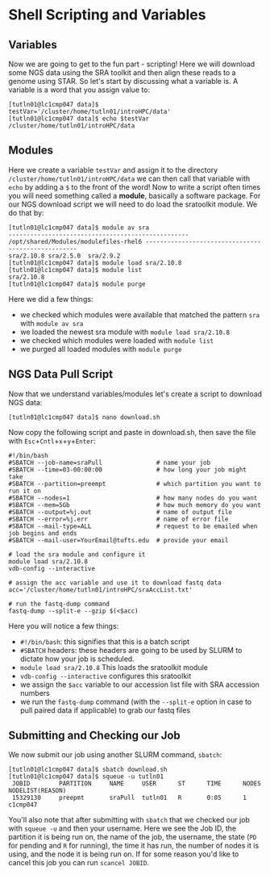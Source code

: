 # Shell Scripting and Variables

## Variables 

Now we are going to get to the fun part - scripting! Here we will download some NGS data using the SRA toolkit and then align these reads to a genome using STAR. So let's start by discussing what a variable is. A variable is a word that you assign value to:

```
[tutln01@lc1cmp047 data]$ testVar='/cluster/home/tutln01/introHPC/data'
[tutln01@lc1cmp047 data]$ echo $testVar
/cluster/home/tutln01/introHPC/data
```

## Modules

Here we create a variable `testVar` and assign it to the directory `/cluster/home/tutln01/introHPC/data` we can then call that variable with `echo` by adding a `$` to the front of the word! Now to write a script often times you will need something called a **module**, basically a software package. For our NGS download script we will need to do load the sratoolkit module. We do that by:

```
[tutln01@lc1cmp047 data]$ module av sra
-------------------------------------------------- /opt/shared/Modules/modulefiles-rhel6 ---------------------------------------------------
sra/2.10.8 sra/2.5.0  sra/2.9.2
[tutln01@lc1cmp047 data]$ module load sra/2.10.8
[tutln01@lc1cmp047 data]$ module list
sra/2.10.8 
[tutln01@lc1cmp047 data]$ module purge
```
Here we did a few things: 
- we checked which modules were available that matched the pattern `sra` with `module av sra`
- we loaded the newest sra module with `module load sra/2.10.8`
- we checked which modules were loaded with `module list`
- we purged all loaded modules with `module purge`

## NGS Data Pull Script

Now that we understand variables/modules let's create a script to download NGS data:

```
[tutln01@lc1cmp047 data]$ nano download.sh
```
Now copy the following script and paste in download.sh, then save the file with `Esc`+`Cntl`+`x`+`y`+`Enter`:

```
#!/bin/bash
#SBATCH --job-name=sraPull               # name your job
#SBATCH --time=03-00:00:00               # how long your job might take
#SBATCH --partition=preempt              # which partition you want to run it on
#SBATCH --nodes=1                        # how many nodes do you want
#SBATCH --mem=5Gb                        # how much memory do you want
#SBATCH --output=%j.out                  # name of output file
#SBATCH --error=%j.err                   # name of error file
#SBATCH --mail-type=ALL                  # request to be emailed when job begins and ends
#SBATCH --mail-user=YourEmail@tufts.edu  # provide your email

# load the sra module and configure it
module load sra/2.10.8 
vdb-config --interactive

# assign the acc variable and use it to download fastq data
acc='/cluster/home/tutln01/introHPC/sraAccList.txt'

# run the fastq-dump command
fastq-dump --split-e --gzip $(<$acc)
```

Here you will notice a few things:
- `#!/bin/bash`: this signifies that this is a batch script
- `#SBATCH` headers: these headers are going to be used by SLURM to dictate how your job is scheduled.
- `module load sra/2.10.8` This loads the sratoolkit module
- `vdb-config --interactive` configures this sratoolkit
- we assign the `$acc` variable to our accession list file with SRA accession numbers
- we run the `fastq-dump` command (with the `--split-e` option in case to pull paired data if applicable) to grab our fastq files 

## Submitting and Checking our Job

We now submit our job using another SLURM command, `sbatch`:

```
[tutln01@lc1cmp047 data]$ sbatch download.sh
[tutln01@lc1cmp047 data]$ squeue -u tutln01
 JOBID        PARTITION     NAME     USER      ST      TIME      NODES NODELIST(REASON) 
 15329130     preepmt       sraPull  tutln01   R       0:05      1     c1cmp047 
```
You'll also note that after submitting with `sbatch` that we checked our job with `squeue -u` and then your username. Here we see the Job ID, the partition it is being run on, the name of the job, the username, the state (`PD` for pending and `R` for running), the time it has run, the number of nodes it is using, and the node it is being run on. If for some reason you'd like to cancel this job you can run `scancel JOBID`. 



